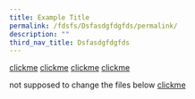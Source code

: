```yaml
---
title: Example Title
permalink: /fdsfs/Dsfasdgfdgfds/permalink/
description: ""
third_nav_title: Dsfasdgfdgfds
---
```


<a href="/fdsfs/LINKWITHCAPS/permalink/"></a>
<a href="/fdsfs/LINKWITHCAPS/permalink"></a>
<a href="/fdsfs/LINKWITHCAPS/permalink"></a>
<a href="/fdsfs/LINKWITHCAPS/permalink/"></a>
<a href="fdsfs/LINKWITHCAPS/permalink"></a>
<a href="fdsfs/LINKWITHCAPS/permalink/"></a>
<a href='fdsfs/LINKWITHCAPS/permalink'></a>
<a href='fdsfs/LINKWITHCAPS/permalink/'></a>

[clickme](/fdsfs/LINKWITHCAPS/permalink)
[clickme](/fdsfs/LINKWITHCAPS/permalink/)
[clickme](fdsfs/LINKWITHCAPS/permalink)
[clickme](fdsfs/LINKWITHCAPS/permalink/)

not supposed to change the files below
<a href="/fdsfs/LINKWITHCAPS/permalink.pdf"></a>
[clickme](/fdsfs/LINKWITHCAPS/permalink.pdf)
